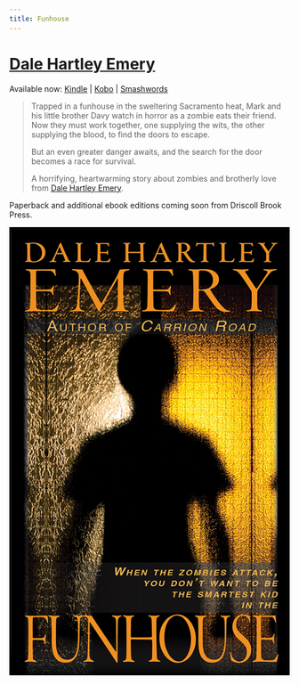 ```yaml
---
title: Funhouse
---
```


# [Dale Hartley Emery](http://dalehartleyemery.com)

Available now:
[Kindle](http://www.amazon.com/dp/B00JDZJ6L2/?tag=driscollbrookpress-20)
|
[Kobo](http://store.kobobooks.com/en-US/ebook/funhouse-10)
|
[Smashwords](https://www.smashwords.com/books/view/424764)

> Trapped in a funhouse in the sweltering Sacramento heat,
> Mark and his little brother Davy
> watch in horror as a zombie eats their friend.
> Now they must work together,
> one supplying the wits,
> the other supplying the blood,
> to find the doors to escape. 
> 
> But an even greater danger awaits,
> and the search for the door becomes a race for survival. 
> 
> A horrifying, heartwarming story
> about zombies and brotherly love
> from [Dale Hartley Emery](http://dalehartleyemery.com).

Paperback and additional ebook editions
coming soon
from Driscoll Brook Press.

![Funhouse](funhouse-cover-web.jpg "Funhouse")
